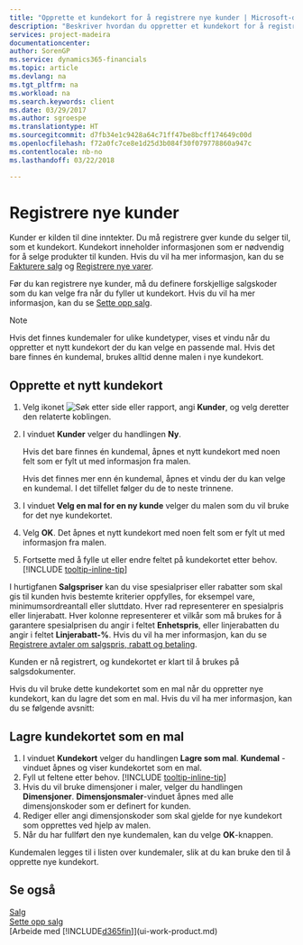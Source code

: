 ```yaml
---
title: "Opprette et kundekort for å registrere nye kunder | Microsoft-dokumentasjon"
description: "Beskriver hvordan du oppretter et kundekort for å registrere informasjon om hver nye kunde eller klient du selger til."
services: project-madeira
documentationcenter: 
author: SorenGP
ms.service: dynamics365-financials
ms.topic: article
ms.devlang: na
ms.tgt_pltfrm: na
ms.workload: na
ms.search.keywords: client
ms.date: 03/29/2017
ms.author: sgroespe
ms.translationtype: HT
ms.sourcegitcommit: d7fb34e1c9428a64c71ff47be8bcff174649c00d
ms.openlocfilehash: f72a0fc7ce8e1d25d3b084f30f079778860a947c
ms.contentlocale: nb-no
ms.lasthandoff: 03/22/2018

---
```

# <a name="register-new-customers"></a>Registrere nye kunder
Kunder er kilden til dine inntekter. Du må registrere gver kunde du selger til, som et kundekort. Kundekort inneholder informasjonen som er nødvendig for å selge produkter til kunden. Hvis du vil ha mer informasjon, kan du se [Fakturere salg](sales-how-invoice-sales.md) og [Registrere nye varer](inventory-how-register-new-items.md).  

Før du kan registrere nye kunder, må du definere forskjellige salgskoder som du kan velge fra når du fyller ut kundekort. Hvis du vil ha mer informasjon, kan du se [Sette opp salg](sales-setup-sales.md).

> [!NOTE]  
>   Hvis det finnes kundemaler for ulike kundetyper, vises et vindu når du oppretter et nytt kundekort der du kan velge en passende mal. Hvis det bare finnes én kundemal, brukes alltid denne malen i nye kundekort.

## <a name="to-create-a-new-customer-card"></a>Opprette et nytt kundekort
1. Velg ikonet ![Søk etter side eller rapport](media/ui-search/search_small.png "Søk etter side eller rapport"), angi **Kunder**, og velg deretter den relaterte koblingen.  
2. I vinduet **Kunder** velger du handlingen **Ny**.

    Hvis det bare finnes én kundemal, åpnes et nytt kundekort med noen felt som er fylt ut med informasjon fra malen.

    Hvis det finnes mer enn én kundemal, åpnes et vindu der du kan velge en kundemal. I det tilfellet følger du de to neste trinnene.
3. I vinduet **Velg en mal for en ny kunde** velger du malen som du vil bruke for det nye kundekortet.
4. Velg **OK**. Det åpnes et nytt kundekort med noen felt som er fylt ut med informasjon fra malen.  
5. Fortsette med å fylle ut eller endre feltet på kundekortet etter behov. [!INCLUDE [tooltip-inline-tip](includes/tooltip-inline-tip_md.md)]

I hurtigfanen **Salgspriser** kan du vise spesialpriser eller rabatter som skal gis til kunden hvis bestemte kriterier oppfylles, for eksempel vare, minimumsordreantall eller sluttdato. Hver rad representerer en spesialpris eller linjerabatt. Hver kolonne representerer et vilkår som må brukes for å garantere spesialprisen du angir i feltet **Enhetspris**, eller linjerabatten du angir i feltet **Linjerabatt-%**. Hvis du vil ha mer informasjon, kan du se [Registrere avtaler om salgspris, rabatt og betaling](sales-how-record-sales-price-discount-payment-agreements.md).

Kunden er nå registrert, og kundekortet er klart til å brukes på salgsdokumenter.

Hvis du vil bruke dette kundekortet som en mal når du oppretter nye kundekort, kan du lagre det som en mal. Hvis du vil ha mer informasjon, kan du se følgende avsnitt:

## <a name="to-save-the-customer-card-as-a-template"></a>Lagre kundekortet som en mal
1. I vinduet **Kundekort** velger du handlingen **Lagre som mal**. **Kundemal**  -vinduet åpnes og viser kundekortet som en mal.
2. Fyll ut feltene etter behov. [!INCLUDE [tooltip-inline-tip](includes/tooltip-inline-tip_md.md)]
3. Hvis du vil bruke dimensjoner i maler, velger du handlingen **Dimensjoner**. **Dimensjonsmaler**-vinduet åpnes med alle dimensjonskoder som er definert for kunden.
4. Rediger eller angi dimensjonskoder som skal gjelde for nye kundekort som opprettes ved hjelp av malen.  
5. Når du har fullført den nye kundemalen, kan du velge **OK**-knappen.

Kundemalen legges til i listen over kundemaler, slik at du kan bruke den til å opprette nye kundekort.

## <a name="see-also"></a>Se også
[Salg](sales-manage-sales.md)    
[Sette opp salg](sales-setup-sales.md)    
[Arbeide med [!INCLUDE[d365fin](includes/d365fin_md.md)]](ui-work-product.md)

